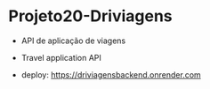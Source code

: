 # Projeto20-Driviagens

- API de aplicação de viagens

- Travel application API

- deploy: https://driviagensbackend.onrender.com
